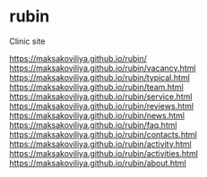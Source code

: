 # rubin
Clinic site

<a href="https://maksakoviliya.github.io/rubin/">https://maksakoviliya.github.io/rubin/</a>
<a href="https://maksakoviliya.github.io/rubin/vacancy.html">https://maksakoviliya.github.io/rubin/vacancy.html</a>
<a href="https://maksakoviliya.github.io/rubin/typical.html">https://maksakoviliya.github.io/rubin/typical.html</a>
<a href="https://maksakoviliya.github.io/rubin/team.html">https://maksakoviliya.github.io/rubin/team.html</a>
<a href="https://maksakoviliya.github.io/rubin/service.html">https://maksakoviliya.github.io/rubin/service.html</a>
<a href="https://maksakoviliya.github.io/rubin/reviews.html">https://maksakoviliya.github.io/rubin/reviews.html</a>
<a href="https://maksakoviliya.github.io/rubin/news.html">https://maksakoviliya.github.io/rubin/news.html</a>
<a href="https://maksakoviliya.github.io/rubin/faq.html">https://maksakoviliya.github.io/rubin/faq.html</a>
<a href="https://maksakoviliya.github.io/rubin/contacts.html">https://maksakoviliya.github.io/rubin/contacts.html</a>
<a href="https://maksakoviliya.github.io/rubin/activity.html">https://maksakoviliya.github.io/rubin/activity.html</a>
<a href="https://maksakoviliya.github.io/rubin/activities.html">https://maksakoviliya.github.io/rubin/activities.html</a>
<a href="https://maksakoviliya.github.io/rubin/about.html">https://maksakoviliya.github.io/rubin/about.html</a>
